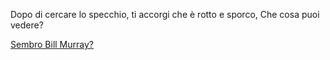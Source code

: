 Dopo di cercare lo specchio, ti accorgi che è rotto e sporco, Che cosa puoi vedere?

[Sembro Bill Murray?](billmurray/billmurray.md)

